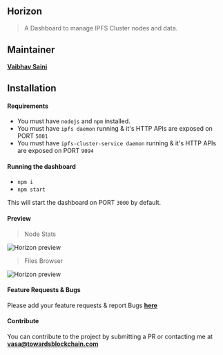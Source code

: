 ## Horizon
> A Dashboard to manage IPFS Cluster nodes and data.

## Maintainer
[**Vaibhav Saini**](https://github.com/vasa-develop)

## Installation

#### Requirements

* You must have `nodejs` and `npm` installed.
* You must have `ipfs daemon` running & it's HTTP APIs are exposed on PORT `5001`
* You must have `ipfs-cluster-service daemon` running & it's HTTP APIs are exposed on PORT `9094`

#### Running the dashboard

* `npm i`
* `npm start`

This will start the dashboard on PORT `3000` by default.

#### Preview

> Node Stats

![Horizon preview](https://i.pinimg.com/originals/76/84/6e/76846e9409110974d5d619af58b59c7f.png)



> Files Browser

![Horizon preview](https://i.pinimg.com/originals/1e/ba/05/1eba05a6d7cccff712fdbecc338e242b.png)



#### Feature Requests & Bugs
Please add your feature requests & report Bugs [**here**](https://github.com/cluster-labs/horizon/issues)

#### Contribute
You can contribute to the project by submitting a PR or contacting me at [**vasa@towardsblockchain.com**](mailto:vasa@towardsblockchain.com)
